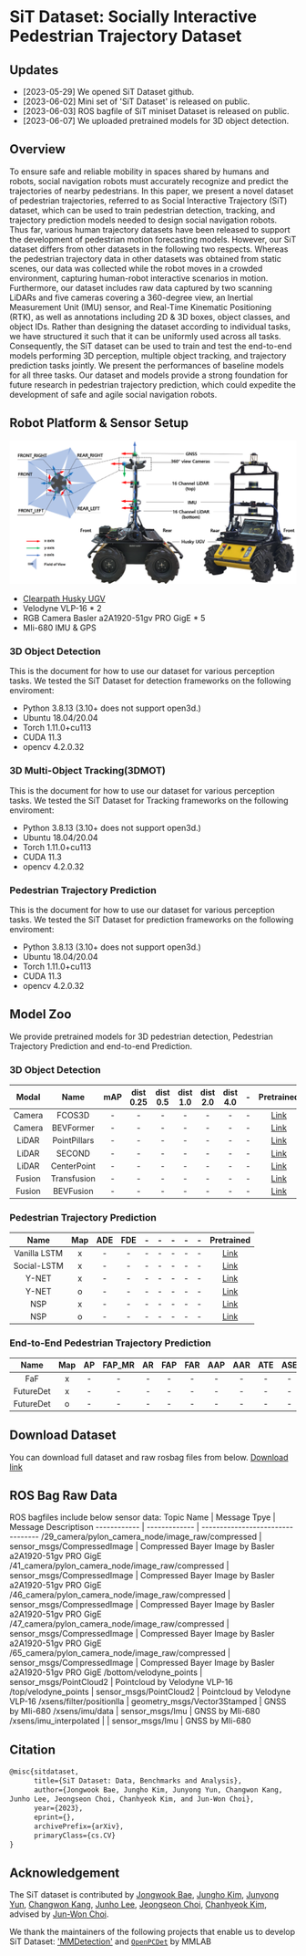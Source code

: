 <h1>SiT Dataset: Socially Interactive Pedestrian Trajectory Dataset</h1>


## Updates
* [2023-05-29] We opened SiT Dataset github.
* [2023-06-02] Mini set of 'SiT Dataset' is released on public.
* [2023-06-03] ROS bagfile of SiT miniset Dataset is released on public.
* [2023-06-07] We uploaded pretrained models for 3D object detection.

## Overview
To ensure safe and reliable mobility in spaces shared by humans and robots, social navigation robots must accurately recognize and predict the trajectories of nearby pedestrians. In this paper, we present a novel dataset of pedestrian trajectories, referred to as Social Interactive Trajectory (SiT) dataset, which can be used to train pedestrian detection, tracking, and trajectory prediction models needed to design social navigation robots. Thus far, various human trajectory datasets have been released to support the development of pedestrian motion forecasting models. However, our SiT dataset differs from other datasets in the following two respects. Whereas the pedestrian trajectory data in other datasets was obtained from static scenes, our data was collected while the robot moves in a crowded environment, capturing human-robot interactive scenarios in motion. Furthermore, our dataset includes raw data captured by two scanning LiDARs and five cameras covering a 360-degree view, an Inertial Measurement Unit (IMU) sensor, and Real-Time Kinematic Positioning (RTK), as well as annotations including 2D \& 3D boxes, object classes, and object IDs. Rather than designing the dataset according to individual tasks, we have structured it such that it can be uniformly used across all tasks. Consequently, the SiT dataset can be used to train and test the end-to-end models performing 3D perception, multiple object tracking, and trajectory prediction tasks jointly. We present the performances of baseline models for all three tasks. Our dataset and models provide a strong foundation for future research in pedestrian trajectory prediction, which could expedite the development of safe and agile social navigation robots.

## Robot Platform & Sensor Setup
![Sensor Setup Illustration](./images/230506_husky.png)

* <a href="https://clearpathrobotics.com/husky-unmanned-ground-vehicle-robot/"> Clearpath Husky UGV </a>
* Velodyne VLP-16 * 2
* RGB Camera Basler a2A1920-51gv PRO GigE * 5
* MIi-680 IMU & GPS


### 3D Object Detection
This is the document for how to use our dataset for various perception tasks.
We tested the SiT Dataset for detection frameworks on the following enviroment:
* Python 3.8.13 (3.10+ does not support open3d.)
* Ubuntu 18.04/20.04
* Torch 1.11.0+cu113
* CUDA 11.3
* opencv 4.2.0.32

### 3D Multi-Object Tracking(3DMOT)
This is the document for how to use our dataset for various perception tasks.
We tested the SiT Dataset for Tracking frameworks on the following enviroment:
* Python 3.8.13 (3.10+ does not support open3d.)
* Ubuntu 18.04/20.04
* Torch 1.11.0+cu113
* CUDA 11.3
* opencv 4.2.0.32

### Pedestrian Trajectory Prediction
This is the document for how to use our dataset for various perception tasks.
We tested the SiT Dataset for prediction frameworks on the following enviroment:
* Python 3.8.13 (3.10+ does not support open3d.)
* Ubuntu 18.04/20.04
* Torch 1.11.0+cu113
* CUDA 11.3
* opencv 4.2.0.32



## Model Zoo
We provide pretrained models for 3D pedestrian detection, Pedestrian Trajectory Prediction and end-to-end Prediction.
### 3D Object Detection
|Modal|Name|mAP| dist 0.25 |dist 0.5 | dist 1.0 | dist 2.0 | dist 4.0 | - | Pretrained |
|:---:|:---:|:---:|:---:|:---:|:---:|:---:|:---:|:---:|:---:|
|Camera|FCOS3D| - | - | - | - | - | - | - |<a href="">Link</a>|
|Camera|BEVFormer| - | - | - | - | - | - | - |<a href="">Link</a>|
|LiDAR|PointPillars| - | - | - | - | - | - | - |<a href="">Link</a>|
|LiDAR|SECOND| - | - | - | - | - | - | - |<a href="">Link</a>|
|LiDAR|CenterPoint| - | - | - | - | - | - | - |<a href="">Link</a>|
|Fusion|Transfusion| - | - | - | - | - | - | - |<a href="">Link</a>|
|Fusion|BEVFusion| - | - | - | - | - | - | - |<a href="">Link</a>|

### Pedestrian Trajectory Prediction
|Name|Map|ADE|FDE| - | - | - | - | - |Pretrained|
|:---:|:---:|:---:|:---:|:---:|:---:|:---:|:---:|:---:|:---:|
|Vanilla LSTM|x| - | - | - | - | - | - | - |<a href="">Link</a>|
|Social-LSTM|x| - | - | - | - | - | - | - |<a href="">Link</a>|
|Y-NET|x| - | - | - | - | - | - | - |<a href="">Link</a>|
|Y-NET|o| - | - | - | - | - | - | - |<a href="">Link</a>|
|NSP|x| - | - | - | - | - | - | - |<a href="">Link</a>|
|NSP|o| - | - | - | - | - | - | - |<a href="">Link</a>|

### End-to-End Pedestrian Trajectory Prediction
|Name|Map| AP | FAP_MR | AR | FAP | FAR | AAP | AAR | ATE | ASE | AOE | AVE | AAE | ADE | FDE | MR |Pretrained|
|:---:|:---:|:---:|:---:|:---:|:---:|:---:|:---:|:---:|:---:|:---:|:---:|:---:|:---:|:---:|:---:|:---:|:---:|
|FaF|x| - | - | - | - | - | - | - | - | - | - | - | - | - | - | - |<a href="">Link</a>|
|FutureDet|x| - | - | - | - | - | - | - | - | - | - | - | - | - | - | - |<a href="">Link</a>|
|FutureDet|o| - | - | - | - | - | - | - | - | - | - | - | - | - | - | - |<a href="">Link</a>|

## Download Dataset
You can download full dataset and raw rosbag files from below.
<a href="https://eddie-jub.github.io/test/"> Download link </a>


## ROS Bag Raw Data
ROS bagfiles include below sensor data:
Topic Name | Message Tpye | Message Descriptison
------------ | ------------- | ---------------------------------
/29_camera/pylon_camera_node/image_raw/compressed  | sensor_msgs/CompressedImage  | Compressed Bayer Image by Basler a2A1920-51gv PRO GigE
/41_camera/pylon_camera_node/image_raw/compressed  | sensor_msgs/CompressedImage  | Compressed Bayer Image by Basler a2A1920-51gv PRO GigE
/46_camera/pylon_camera_node/image_raw/compressed  | sensor_msgs/CompressedImage  | Compressed Bayer Image by Basler a2A1920-51gv PRO GigE
/47_camera/pylon_camera_node/image_raw/compressed  | sensor_msgs/CompressedImage  | Compressed Bayer Image by Basler a2A1920-51gv PRO GigE
/65_camera/pylon_camera_node/image_raw/compressed  | sensor_msgs/CompressedImage  | Compressed Bayer Image by Basler a2A1920-51gv PRO GigE
/bottom/velodyne_points | sensor_msgs/PointCloud2 | Pointcloud by Velodyne VLP-16
/top/velodyne_points | sensor_msgs/PointCloud2 | Pointcloud by Velodyne VLP-16
/xsens/filter/positionlla  | geometry_msgs/Vector3Stamped | GNSS by MIi-680
/xsens/imu/data      | sensor_msgs/Imu | GNSS by MIi-680
 /xsens/imu_interpolated   | | sensor_msgs/Imu | GNSS by MIi-680

## Citation
```
@misc{sitdataset,
      title={SiT Dataset: Data, Benchmarks and Analysis}, 
      author={Jongwook Bae, Jungho Kim, Junyong Yun, Changwon Kang, Junho Lee, Jeongseon Choi, Chanhyeok Kim, and Jun-Won Choi},
      year={2023},
      eprint={},
      archivePrefix={arXiv},
      primaryClass={cs.CV}
}
```

## Acknowledgement
The SiT dataset is contributed by [Jongwook Bae](https://github.com/Eddie-JUB), [Jungho Kim](https://github.com/SPA-junghokim), [Junyong Yun](https://github.com/JunyongYun-SPA), [Changwon Kang](https://github.com/rkdckddnjs9), [Junho Lee](https://github.com/jhlee-ai), [Jeongseon Choi](https://github.com/junction824), [Chanhyeok Kim](), advised by [Jun-Won Choi](https://www.spa.hanyang.ac.kr/faculty).
<!--다른 모델 저자들 링크  -->
We thank the maintainers of the following projects that enable us to develop SiT Dataset: ['MMDetection'](https://github.com/open-mmlab/mmdetection) and [`OpenPCDet`](https://github.com/open-mmlab/OpenPCDet) by MMLAB
